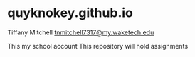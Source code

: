 # quyknokey.github.io
Tiffany Mitchell tnmitchell7317@my.waketech.edu

This my school account
This repository will hold assignments

